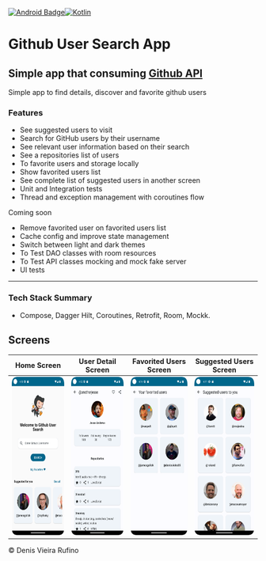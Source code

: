 [![Android Badge](https://img.shields.io/badge/Android-3DDC84?style=for-the-badge&logo=android&logoColor=white)](https://www.android.com/)[![Kotlin](https://img.shields.io/badge/Kotlin-0095D5?&style=for-the-badge&logo=kotlin&logoColor=white)](https://kotlinlang.org/)

# Github User Search App

## Simple app that consuming [Github API](https://docs.github.com/en/rest?apiVersion=2022-11-28)

Simple app to find details, discover and favorite github users 

### Features
- See suggested users to visit
- Search for GitHub users by their username
- See relevant user information based on their search
- See a repositories list of users
- To favorite users and storage locally
- Show favorited users list
- See complete list of suggested users in another screen
- Unit and Integration tests
- Thread and exception management with coroutines flow

Coming soon
- Remove favorited user on favorited users list
- Cache config and improve state management
- Switch between light and dark themes
- To Test DAO classes with room resources 
- To Test API classes mocking and mock fake server 
- UI tests

---

### Tech Stack Summary

- Compose, Dagger Hilt, Coroutines, Retrofit, Room, Mockk.

## Screens

|                           Home Screen                            |                           User Detail Screen                            |                           Favorited Users Screen                            |                           Suggested Users Screen                            |
|:----------------------------------------------------------------:|:-----------------------------------------------------------------------:|:---------------------------------------------------------------------------:|:---------------------------------------------------------------------------:|
| <img src="screenshots/home_screen.png" width="180" height="320"> | <img src="screenshots/user_detail_screen.png" width="180" height="320"> | <img src="screenshots/favorited_users_screen.png" width="180" height="320"> | <img src="screenshots/suggested_users_screen.png" width="180" height="320"> |


© Denis Vieira Rufino